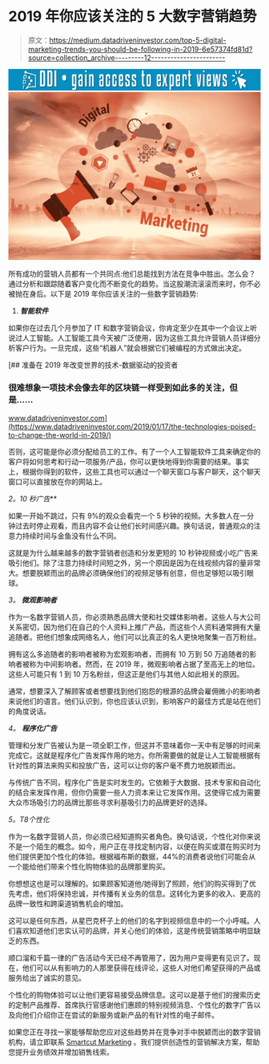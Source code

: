 # 2019 年你应该关注的 5 大数字营销趋势

> 原文：<https://medium.datadriveninvestor.com/top-5-digital-marketing-trends-you-should-be-following-in-2019-6e57374fd81d?source=collection_archive---------12----------------------->

[![](img/bcf0c2c7b9ef464d5d4cf21cdd09e203.png)](http://www.track.datadriveninvestor.com/1B9E)![](img/d0b2ba9cdd100fbb656576c0e978fb61.png)

所有成功的营销人员都有一个共同点:他们总能找到方法在竞争中胜出。怎么会？通过分析和跟踪随着客户变化而不断变化的趋势。当这股潮流滚滚而来时，你不必被抛在身后。以下是 2019 年你应该关注的一些数字营销趋势:

1.  ***智能软件***

如果你在过去几个月参加了 IT 和数字营销会议，你肯定至少在其中一个会议上听说过人工智能。人工智能工具今天被广泛使用，因为这些工具允许营销人员详细分析客户行为。一旦完成，这些“机器人”就会根据它们被编程的方式做出决定。

[](https://www.datadriveninvestor.com/2019/01/17/the-technologies-poised-to-change-the-world-in-2019/) [## 准备在 2019 年改变世界的技术-数据驱动的投资者

### 很难想象一项技术会像去年的区块链一样受到如此多的关注，但是……

www.datadriveninvestor.com](https://www.datadriveninvestor.com/2019/01/17/the-technologies-poised-to-change-the-world-in-2019/) 

否则，这可能是你必须分配给员工的工作。有了一个人工智能软件工具来确定你的客户将如何思考和行动一项服务/产品，你可以更快地得到你需要的结果。事实上，根据你得到的软件，这些工具也可以通过一个聊天窗口与客户聊天，这个聊天窗口可以直接放在你的网站上。

**2*。10 秒广告***

如果一开始不跳过，只有 9%的观众会看完一个 5 秒钟的视频。大多数人在一分钟过去时停止观看，而且内容不会让他们长时间感兴趣。换句话说，普通观众的注意力持续时间与金鱼没有什么不同。

这就是为什么越来越多的数字营销者创造和分发更短的 10 秒钟视频或小吃广告来吸引他们。除了注意力持续时间短之外，另一个原因是因为在线视频内容的量非常大。想要脱颖而出的品牌必须确保他们的视频足够有创意，但也足够短以吸引眼球。

*3。* ***微观影响者***

作为一名数字营销人员，你必须熟悉品牌大使和社交媒体影响者。这些人与大公司关系密切，因为他们在自己的个人资料上推广产品，而这些个人资料通常拥有大量追随者。把他们想象成网络名人，他们可以比真正的名人更快地聚集一百万粉丝。

拥有这么多追随者的影响者被称为宏观影响者，而拥有 10 万到 50 万追随者的影响者被称为中间影响者。然而，在 2019 年，微观影响者占据了至高无上的地位。这些人可能只有 1 到 10 万名粉丝，但这正是他们与其他人如此相关的原因。

通常，想要深入了解顾客或者想要找到他们抱怨的根源的品牌会雇佣微小的影响者来说他们的语言。他们认识到，你也应该认识到，影响客户的最佳方式是站在他们的角度说话。

*4。* ***程序化广告***

管理和分发广告被认为是一项全职工作，但这并不意味着你一天中有足够的时间来完成它。这就是程序化广告发挥作用的地方。你所需要做的就是让人工智能根据有针对性的算法来购买和投放广告，这可以让你的客户毫不费力地脱颖而出。

与传统广告不同，程序化广告是实时发生的。它依赖于大数据、技术专家和自动化的结合来发挥作用，但你仍需要一些人力资本来让它发挥作用。这使得它成为需要大众市场吸引力的品牌比那些寻求利基吸引力的品牌更好的选择。

*5。*T8*个性化*

作为一名数字营销人员，你必须已经知道购买者角色。换句话说，个性化对你来说不是一个陌生的概念。如今，用户正在寻找定制内容，以便在购买或潜在购买时为他们提供更加个性化的体验。根据福布斯的数据，44%的消费者说他们可能会从一个能给他们带来个性化购物体验的品牌那里购买。

你想想这也是可以理解的。如果顾客知道他/她得到了照顾，他们的购买得到了优先考虑，他们将保持忠诚，并传播有关业务的信息。这转化为更多的收入、更高的品牌一致性和跨渠道销售机会的增加。

这可以是任何东西，从星巴克杯子上的他们的名字到视频信息中的一个小呼喊。人们喜欢知道他们忠实认可的品牌，并关心他们的体验，这是传统营销策略中明显缺乏的东西。

顺口溜和千篇一律的广告活动今天已经不再管用了，因为用户变得更有见识了。现在，他们可以从有影响力的人那里获得在线评论，这些人对他们希望获得的产品或服务给出了诚实的意见。

个性化的购物体验可以让他们更容易接受品牌信息。这可以是基于他们的搜索历史的定制产品推荐、首席执行官感谢他们惠顾的特别视频消息、个性化的数字广告以及向他们介绍你正在尝试的新服务或新产品的有针对性的电子邮件。

如果您正在寻找一家能够帮助您应对这些趋势并在竞争对手中脱颖而出的数字营销机构，请立即联系 [Smartcut Marketing](https://www.smartcutmarketing.com/) 。我们提供创造性的营销解决方案，帮助您提升业务绩效并增加销售线索。